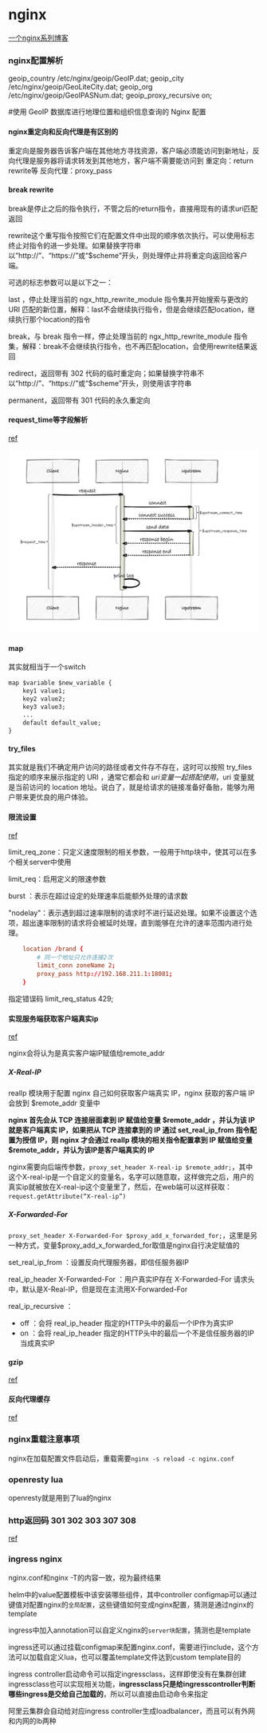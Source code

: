 # nginx

[一个nginx系列博客](https://blog.csdn.net/zhangyue0503/article/details/131346099?spm=1001.2014.3001.5502)

### nginx配置解析

geoip_country /etc/nginx/geoip/GeoIP.dat;
geoip_city /etc/nginx/geoip/GeoLiteCity.dat;
geoip_org /etc/nginx/geoip/GeoIPASNum.dat;
geoip_proxy_recursive on;

#使用 GeoIP 数据库进行地理位置和组织信息查询的 Nginx 配置

#### nginx重定向和反向代理是有区别的

重定向是服务器告诉客户端在其他地方寻找资源，客户端必须能访问到新地址，反向代理是服务器将请求转发到其他地方，客户端不需要能访问到
重定向：return rewrite等
反向代理：proxy_pass

#### break rewrite 

break是停止之后的指令执行，不管之后的return指令，直接用现有的请求uri匹配返回

rewrite这个重写指令按照它们在配置文件中出现的顺序依次执行。可以使用标志终止对指令的进一步处理。如果替换字符串以“http://”、“https://”或“$scheme”开头，则处理停止并将重定向返回给客户端。

可选的标志参数可以是以下之一：

last ，停止处理当前的 ngx_http_rewrite_module 指令集并开始搜索与更改的 URI 匹配的新位置，解释：last不会继续执行指令，但是会继续匹配location，继续执行那个location的指令

break，与 break 指令一样，停止处理当前的 ngx_http_rewrite_module 指令集，解释：break不会继续执行指令，也不再匹配location，会使用rewrite结果返回

redirect，返回带有 302 代码的临时重定向；如果替换字符串不以“http://”、“https://”或“$scheme”开头，则使用该字符串

permanent，返回带有 301 代码的永久重定向


#### request_time等字段解析

[ref](https://blog.csdn.net/zzhongcy/article/details/105819628)

![](../../../reference/pic/nginxrequesttime.png)

#### map

其实就相当于一个switch
```
map $variable $new_variable {
    key1 value1;
    key2 value2;
    key3 value3;
    ...
    default default_value;
}
```

#### try_files

其实就是我们不确定用户访问的路径或者文件存不存在，这时可以按照 try_files 指定的顺序来展示指定的 URI ，通常它都会和 $uri 变量一起搭配使用，$uri 变量就是当前访问的 location 地址。说白了，就是给请求的链接准备好备胎，能够为用户带来更优良的用户体验。

#### 限流设置

[ref](https://blog.csdn.net/goGoing_/article/details/130634946)

limit_req_zone：只定义速度限制的相关参数，一般用于http块中，使其可以在多个相关server中使用

limit_req：启用定义的限速参数

burst ：表示在超过设定的处理速率后能额外处理的请求数

"nodelay"：表示遇到超过速率限制的请求时不进行延迟处理。如果不设置这个选项，超出速率限制的请求将会被延时处理，直到能够在允许的速率范围内进行处理。

```conf
    location /brand {
        # 同一个地址只允许连接2次
        limit_conn zoneName 2;
        proxy_pass http://192.168.211.1:18081;
    }
```    
指定错误码
limit_req_status 429;

#### 实现服务端获取客户端真实ip

[ref](https://zhuanlan.zhihu.com/p/391215425)

nginx会将认为是真实客户端IP赋值给remote_addr

##### X-Real-IP

realIp 模块用于配置 nginx 自己如何获取客户端真实 IP，nginx 获取的客户端 IP 会放到 $remote_addr 变量中

**nginx 首先会从 TCP 连接层面拿到 IP 赋值给变量 $remote_addr ，并认为该 IP 就是客户端真实 IP，如果把从 TCP 连接拿到的 IP 通过 set_real_ip_from 指令配置为授信 IP，则 nginx 才会通过 realIp 模块的相关指令配置拿到 IP 赋值给变量 $remote_addr，并认为该IP是客户端真实的 IP**

nginx需要向后端传参数，`proxy_set_header X-real-ip $remote_addr;`，其中这个X-real-ip是一个自定义的变量名，名字可以随意取，这样做完之后，用户的真实ip就被放在X-real-ip这个变量里了，然后，在web端可以这样获取：`request.getAttribute(“X-real-ip”)`

##### X-Forwarded-For

`proxy_set_header X-Forwarded-For $proxy_add_x_forwarded_for;`，这里是另一种方式，变量$proxy_add_x_forwarded_for取值是nginx自行决定赋值的

set_real_ip_from ：设置反向代理服务器，即信任服务器IP

real_ip_header X-Forwarded-For ：用户真实IP存在 X-Forwarded-For 请求头中，默认是X-Real-IP，但是现在主流用X-Forwarded-For

real_ip_recursive ：
- off ：会将 real_ip_header 指定的HTTP头中的最后一个IP作为真实IP
- on ：会将 real_ip_header 指定的HTTP头中的最后一个不是信任服务器的IP当成真实IP

#### gzip

[ref](https://blog.csdn.net/zhangyue0503/article/details/132750308)

#### 反向代理缓存

[ref](https://blog.csdn.net/shark_chili3007/article/details/104009742)

### nginx重载注意事项

nginx在加载配置文件启动后，重载需要`nginx -s reload -c nginx.conf`

### openresty lua

openresty就是用到了lua的nginx

### http返回码 301 302 303 307 308

[ref](https://blog.csdn.net/Arlingtonroad/article/details/103334757)

### ingress nginx

nginx.conf和nginx -T的内容一致，视为最终结果

helm中的value配置模板中该安装哪些组件，其中controller configmap可以通过键值对配置nginx的`全局配置`，这些键值如何变成nginx配置，猜测是通过nginx的template

ingress中加入annotation可以自定义nginx的`server块配置`，猜测也是template

ingress还可以通过挂载configmap来配置nginx.conf，需要进行include，这个方法可以加载自定义lua，也可以覆盖template文件达到custom template目的

ingress controller启动命令可以指定ingressclass，这样即使没有在集群创建ingressclass也可以实现相关功能，**ingressclass只是给ingresscontroller判断哪些ingress是交给自己加载的**，所以可以直接由启动命令来指定

阿里云集群会自动给对应ingress controller生成loadbalancer，而且可以有外网和内网的lb两种